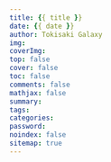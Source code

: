 ```yaml
---
title: {{ title }}
date: {{ date }}
author: Tokisaki Galaxy
img: 
coverImg: 
top: false
cover: false
toc: false
comments: false
mathjax: false
summary: 
tags: 
categories: 
password: 
noindex: false
sitemap: true
---
```


